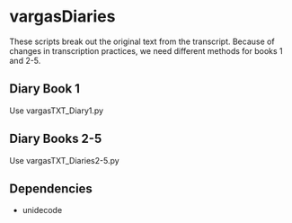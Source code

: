 # vargasDiaries

These scripts break out the original text from the transcript. Because of changes in transcription practices, we need different methods for books 1 and 2-5. 

## Diary Book 1
Use vargasTXT_Diary1.py

## Diary Books 2-5
Use vargasTXT_Diaries2-5.py

## Dependencies
* unidecode
